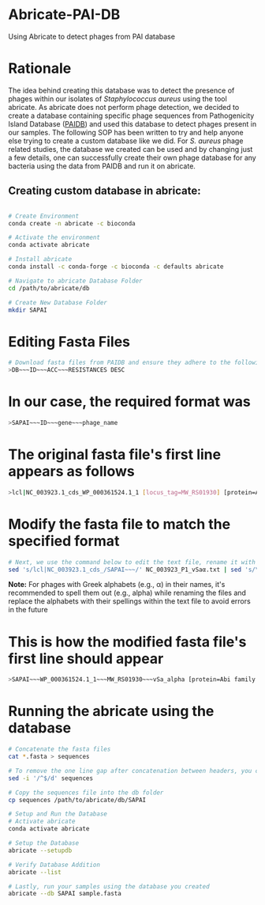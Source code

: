 # Abricate-PAI-DB
Using Abricate to detect phages from PAI database
# Rationale
The idea behind creating this database was to detect the presence of phages within our isolates of *Staphylococcus aureus* using the tool abricate. As abricate does not perform phage detection, we decided to create a database containing specific phage sequences from Pathogenicity Island Database ([PAIDB](http://www.paidb.re.kr/)) and used this database to detect phages present in our samples. The following SOP has been written to try and help anyone else trying to create a custom database like we did. For *S. aureus* phage related studies, the database we created can be used and by changing just a few details, one can successfully create their own phage database for any bacteria using the data from PAIDB and run it on abricate.

## Creating custom database in abricate:
``` bash

# Create Environment
conda create -n abricate -c bioconda

# Activate the environment
conda activate abricate

# Install abricate
conda install -c conda-forge -c bioconda -c defaults abricate

# Navigate to abricate Database Folder
cd /path/to/abricate/db

# Create New Database Folder
mkdir SAPAI
```

# Editing Fasta Files
``` bash
# Download fasta files from PAIDB and ensure they adhere to the following format
>DB~~~ID~~~ACC~~~RESISTANCES DESC
```
# In our case, the required format was
``` bash
>SAPAI~~~ID~~~gene~~~phage_name
```
# The original fasta file's first line appears as follows

``` bash
>lcl|NC_003923.1_cds_WP_000361524.1_1 [locus_tag=MW_RS01930] [protein=Abi family protein] [protein_id=WP_000361524.1] [location=416307..417413] [gbkey=CDS]
```
# Modify the fasta file to match the specified format
```bash
# Next, we use the command below to edit the text file, rename it with “accession_phage_name_new.fasta”, storing it in a folder called “new” to achieve the above mentioned format
sed 's/lcl|NC_003923.1_cds_/SAPAI~~~/' NC_003923_P1_vSaα.txt | sed 's/\[gene=//' |sed 's/\[locus_tag=//' | sed 's/]//' | sed 's/ /~~~/' | sed 's/ /~~~vSa_alpha /' > new/NC_003923_P1_vSa_alpha_new.fasta
```
**Note:** For phages with Greek alphabets (e.g., α) in their names, it's recommended to spell them out (e.g., alpha) while renaming the files and replace the alphabets with their spellings within the text file to avoid errors in the future

# This is how the modified fasta file's first line should appear
``` bash
>SAPAI~~~WP_000361524.1_1~~~MW_RS01930~~~vSa_alpha [protein=Abi family protein] [protein_id=WP_000361524.1] [location=416307..417413] [gbkey=CDS]
```
# Running the abricate using the database
```bash
# Concatenate the fasta files
cat *.fasta > sequences

# To remove the one line gap after concatenation between headers, you can use the following command:
sed -i '/^$/d' sequences

# Copy the sequences file into the db folder 
cp sequences /path/to/abricate/db/SAPAI

# Setup and Run the Database
# Activate abricate
conda activate abricate

# Setup the Database
abricate --setupdb

# Verify Database Addition
abricate --list

# Lastly, run your samples using the database you created
abricate --db SAPAI sample.fasta
```
